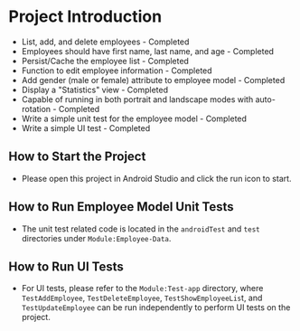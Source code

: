 # Project Introduction
 - List, add, and delete employees - Completed
- Employees should have first name, last name, and age - Completed
- Persist/Cache the employee list - Completed
- Function to edit employee information - Completed
- Add gender (male or female) attribute to employee model - Completed
- Display a "Statistics" view - Completed
- Capable of running in both portrait and landscape modes with auto-rotation - Completed
- Write a simple unit test for the employee model - Completed
- Write a simple UI test - Completed

## How to Start the Project
 - Please open this project in Android Studio and click the run icon to start.

## How to Run Employee Model Unit Tests
 - The unit test related code is located in the `androidTest` and `test` directories under `Module:Employee-Data`.

## How to Run UI Tests
- For UI tests, please refer to the `Module:Test-app` directory, where `TestAddEmployee`, `TestDeleteEmployee`, `TestShowEmployeeLis`t, and `TestUpdateEmployee` can be run independently to perform UI tests on the project.